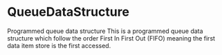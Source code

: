 # QueueDataStructure
Programmed queue data structure
This is a programmed queue data structure which follow the order First In First Out (FIFO) meaning the first data item store is the first accessed.
